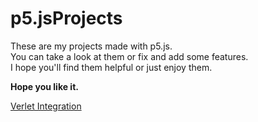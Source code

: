 # p5.jsProjects
These are my projects made with p5.js.
<br>
You can take a look at them or fix and add some features.
<br>
I hope you'll find them helpful or just enjoy them.

**Hope you like it.**

[Verlet Integration](/VerletIntegration/index.html)

